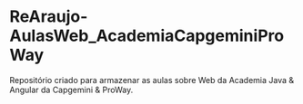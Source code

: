 # ReAraujo-AulasWeb_AcademiaCapgeminiProWay
Repositório criado para armazenar as aulas sobre Web da Academia Java &amp; Angular da Capgemini &amp; ProWay.

